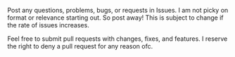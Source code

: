 Post any questions, problems, bugs, or requests in Issues. I am not picky on format or relevance starting out. So post away! This is subject to change if the rate of issues increases.

Feel free to submit pull requests with changes, fixes, and features. I reserve the right to deny a pull request for any reason ofc.


